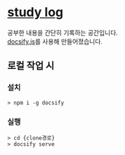 # [study log](https://ginameee.github.io/TIL)

공부한 내용을 간단히 기록하는 공간입니다. <br>
[docsify.js](https://docsify.js.org/#/)를 사용해 만들어졌습니다.

## 로컬 작업 시

### 설치

```
> npm i -g docsify
```

### 실행

```
> cd {clone경로}
> docsify serve
```
